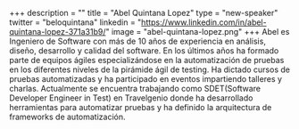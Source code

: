 +++
description = ""
title = "Abel Quintana Lopez"
type = "new-speaker"
twitter = "beloquintana"
linkedin = "https://www.linkedin.com/in/abel-quintana-lopez-371a31b9/"
image = "abel-quintana-lopez.png"
+++
Abel es Ingeniero de Software con más de 10 años de experiencia en análisis, diseño, desarrollo y calidad del software. En los últimos años ha formado parte de equipos ágiles especializándose en la automatización de pruebas en los diferentes niveles de la pirámide ágil de testing. Ha dictado cursos de pruebas automatizadas y ha participado en eventos impartiendo talleres y charlas. Actualmente se encuentra trabajando como SDET(Software Developer Engineer in Test) en Travelgenio donde ha desarrollado herramientas para automatizar pruebas y ha definido la arquitectura de frameworks de automatización.